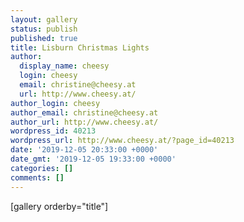 ```yaml
---
layout: gallery
status: publish
published: true
title: Lisburn Christmas Lights
author:
  display_name: cheesy
  login: cheesy
  email: christine@cheesy.at
  url: http://www.cheesy.at/
author_login: cheesy
author_email: christine@cheesy.at
author_url: http://www.cheesy.at/
wordpress_id: 40213
wordpress_url: http://www.cheesy.at/?page_id=40213
date: '2019-12-05 20:33:00 +0000'
date_gmt: '2019-12-05 19:33:00 +0000'
categories: []
comments: []
---
```

[gallery orderby="title"]
